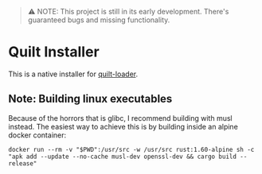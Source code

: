 > :warning: NOTE: This project is still in its early development. There's guaranteed bugs and missing functionality.

# Quilt Installer
This is a native installer for [quilt-loader](https://github.com/QuiltMC/quilt-loader).

## Note: Building linux executables
Because of the horrors that is glibc, I recommend building with musl instead.
The easiest way to achieve this is by building inside an alpine docker container:
```
docker run --rm -v "$PWD":/usr/src -w /usr/src rust:1.60-alpine sh -c "apk add --update --no-cache musl-dev openssl-dev && cargo build --release"
```

